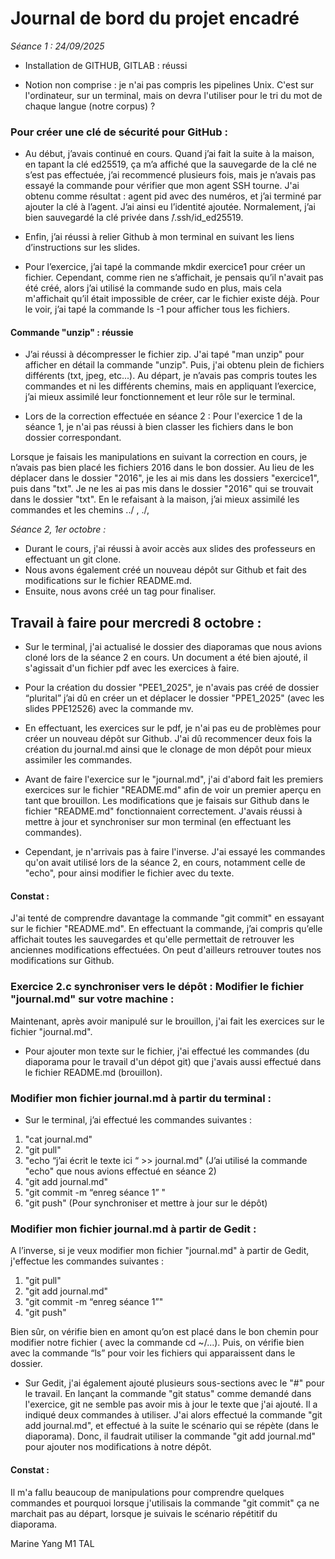 # Journal de bord du projet encadré

*Séance 1 : 24/09/2025*

- Installation de GITHUB, GITLAB : réussi

- Notion non comprise : je n'ai pas compris les pipelines Unix. 
C'est sur l'ordinateur, sur un terminal, mais on devra l'utiliser pour le tri du mot de chaque langue (notre corpus) ? 


### Pour créer une clé de sécurité pour GitHub : 
- Au début, j’avais continué en cours. Quand j’ai fait la suite à la maison, en tapant la clé ed25519, ça m’a affiché que la sauvegarde de la clé ne s’est pas effectuée, j’ai recommencé plusieurs fois, mais je n’avais pas essayé la commande pour vérifier que mon agent SSH tourne. J'ai obtenu comme résultat : agent pid avec des numéros, et j’ai terminé par ajouter la clé à l’agent. J’ai ainsi eu l’identité ajoutée.
	Normalement, j’ai bien sauvegardé la clé privée dans ̃/.ssh/id_ed25519.

- Enfin, j’ai réussi à relier Github à mon terminal en suivant les liens d’instructions sur les slides.

- Pour l’exercice, j’ai tapé la commande mkdir exercice1 pour créer un fichier. Cependant, comme rien ne s’affichait, je pensais qu’il n'avait pas été créé, alors j’ai utilisé la commande sudo en plus, mais cela m'affichait qu’il était impossible de créer, car le fichier existe déjà. Pour le voir, j’ai tapé la commande ls -1 pour afficher tous les fichiers.

#### Commande "unzip" : réussie
- J’ai réussi à décompresser le fichier zip. J'ai tapé "man unzip" pour afficher en détail la commande "unzip". Puis, j'ai obtenu plein de fichiers différents (txt, jpeg, etc...).
	Au départ, je n’avais pas compris toutes les commandes et ni les différents chemins, mais en appliquant l’exercice, j’ai mieux assimilé leur fonctionnement et leur rôle sur le terminal.

- Lors de la correction effectuée en séance 2 : 
	Pour l'exercice 1 de la séance 1, je n'ai pas réussi à bien classer les fichiers dans le bon dossier correspondant.

Lorsque je faisais les manipulations en suivant la correction en cours, je n’avais pas bien placé les fichiers 2016 dans le bon dossier. Au lieu de les déplacer dans le dossier "2016", je les ai mis dans les dossiers  "exercice1", puis dans "txt". Je ne les ai pas mis dans le dossier "2016" qui se trouvait dans le dossier "txt". En le refaisant à la maison, j’ai mieux assimilé les commandes et les chemins ../ ,  ./,


*Séance 2, 1er octobre :*
- Durant le cours, j'ai réussi à avoir accès aux slides des professeurs en effectuant un git clone.
- Nous avons également créé un nouveau dépôt sur Github et fait des modifications sur le fichier README.md.
- Ensuite, nous avons créé un tag pour finaliser.

## Travail à faire pour mercredi 8 octobre :
- Sur le terminal, j'ai actualisé le dossier des diaporamas que nous avions cloné lors de la séance 2 en cours. Un document a été bien ajouté, il s'agissait d'un fichier pdf avec les exercices à faire.

- Pour la création du dossier "PEE1_2025", je n'avais pas créé de dossier “plurital” j’ai dû en créer un et déplacer le dossier "PPE1_2025" (avec les slides PPE12526) avec la commande mv.

- En effectuant, les exercices sur le pdf, je n'ai pas eu de problèmes pour créer un nouveau dépôt sur Github. J'ai dû recommencer deux fois la création du journal.md ainsi que le clonage de mon dépôt pour mieux assimiler les commandes. 


- Avant de faire l'exercice sur le "journal.md", j'ai d'abord fait les premiers exercices sur le fichier "README.md" afin de voir un premier aperçu en tant que brouillon.
Les modifications que je faisais sur Github dans le fichier "README.md" fonctionnaient correctement. J'avais réussi à mettre à jour et synchroniser sur mon terminal (en effectuant les commandes).
- Cependant, je n'arrivais pas à faire l'inverse. J'ai essayé les commandes qu'on avait utilisé lors de la séance 2, en cours, notamment celle de "echo", pour ainsi modifier le fichier avec du texte.


#### Constat : 
J'ai tenté de comprendre davantage la commande "git commit" en essayant sur le fichier "README.md". En effectuant la commande, j’ai compris qu’elle affichait toutes les sauvegardes et qu'elle permettait de retrouver les anciennes modifications effectuées. On peut d'ailleurs retrouver toutes nos modifications sur Github.

### Exercice 2.c synchroniser vers le dépôt : Modifier le fichier "journal.md" sur votre machine : 

Maintenant, après avoir manipulé sur le brouillon, j'ai fait les exercices sur le fichier "journal.md".
- Pour ajouter mon texte sur le fichier, j'ai effectué les commandes (du diaporama pour le travail d'un dépot git) que j'avais aussi effectué dans le fichier README.md (brouillon).

### Modifier mon fichier journal.md à partir du terminal : 
- Sur le terminal, j’ai effectué les commandes suivantes : 
1. "cat journal.md"
2. "git pull"
3. "echo “j’ai écrit le texte ici “ >> journal.md" (J’ai utilisé la commande "echo" que nous avions effectué en séance 2)
4. "git add journal.md" 
5. "git commit -m “enreg séance 1” "
6. "git push" (Pour synchroniser et mettre à jour sur le dépôt)
 
### Modifier mon fichier journal.md à partir de Gedit : 
A l’inverse, si je veux modifier mon fichier "journal.md" à partir de Gedit, j'effectue les commandes suivantes : 
1. "git pull"
2. "git add journal.md"
3. "git commit -m “enreg séance 1”"
4. "git push"

Bien sûr, on vérifie bien en amont qu’on est placé dans le bon chemin pour modifier notre fichier ( avec la commande cd ~/...). Puis, on vérifie bien avec la commande “ls” pour voir les fichiers qui apparaissent dans le dossier.

- Sur Gedit, j'ai également ajouté plusieurs sous-sections avec le "#" pour le travail.
En lançant la commande "git status" comme demandé dans l'exercice, git ne semble pas avoir mis à jour le texte que j'ai ajouté. Il a indiqué deux commandes à utiliser. J'ai alors effectué la commande "git add journal.md", et effectué à la suite le scénario qui se répète (dans le diaporama). Donc, il faudrait utiliser la commande "git add journal.md" pour ajouter nos modifications à notre dépôt.

#### Constat : 
Il m'a fallu beaucoup de manipulations pour comprendre quelques commandes et pourquoi lorsque j'utilisais la commande "git commit" ça ne marchait pas au départ, lorsque je suivais le scénario répétitif du diaporama.

Marine Yang M1 TAL
